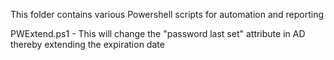 This folder contains various Powershell scripts for automation and reporting

PWExtend.ps1 - This will change the "password last set" attribute in AD thereby extending the expiration date
